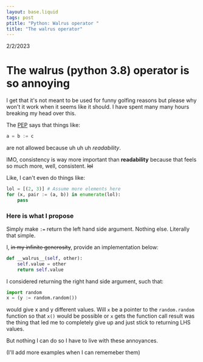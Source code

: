 ```yaml
---
layout: base.liquid
tags: post
ptitle: "Python: Walrus operator "
title: "The walrus operator"
---
```

2/2/2023
# The walrus (python 3.8) operator is so annoying

I get that it's not meant to be used for funny golfing reasons but please why won't it work when it seems like it should. I have spent many many hours breaking my head over this.

The [PEP](https://peps.python.org/pep-0572/) says that things like:
```py
a = b := c
```
are not allowed because uh uh uh _readability_.

IMO, consistency is way more important than **readability** because that feels so much more, well, consistent. ~~lol~~


Like, I can't even do things like:

```py
lol = [(2, 3)] # Assume more elements here
for (x, pair := (a, b)) in enumerate(lol):
    pass
```

### Here is what I propose

Simply make `:=` return the left hand side argument. Nothing else. Literally that simple.

I, ~~in my infinite generosity~~, provide an implementation below:
```py
def __walrus__(self, other):
    self.value = other
    return self.value
```

I considered returning the right hand side argument, such that:
```py
import random
x = (y := random.random())
```
would give x and y different values. Will `x` be a pointer to the `random.random` function so that `x()` would be possible or `x` gets the function call result was the thing that led me to completely give up and just stick to returning LHS values.

But nothing I can do so I have to live with these annoyances.

(I'll add more examples when I can rememeber them)
